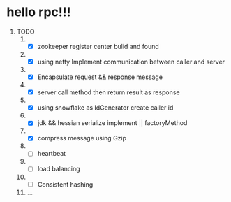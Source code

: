 # hello rpc!!!

1. TODO
   1. - [x] zookeeper register center bulid and found
   2. - [x] using netty Implement communication between caller and server
   3. - [x] Encapsulate request && response message
   4. - [x] server call method then return result as response
   5. - [x] using snowflake as IdGenerator create caller id
   6. - [x] jdk && hessian serialize implement || factoryMethod
   7. - [x] compress message using Gzip
   8. - [ ] heartbeat
   9. - [ ] load balancing
   10. - [ ] Consistent hashing
   11.    ...

